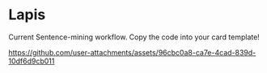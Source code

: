 # Lapis
Current Sentence-mining workflow. Copy the code into your card template!

https://github.com/user-attachments/assets/96cbc0a8-ca7e-4cad-839d-10df6d9cb011



